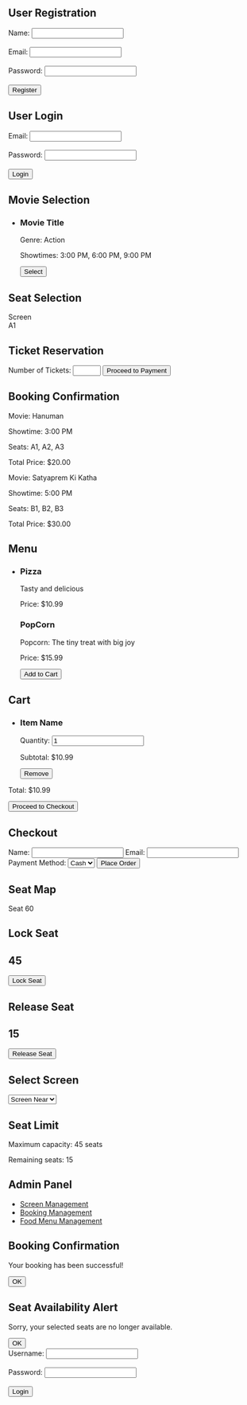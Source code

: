 <!DOCTYPE html>
<html lang="en">
<head>
   
   


</head>
<body>
    <div class="register-container">
        <h2>User Registration</h2>
        <form id="register-form">
            <label for="name">Name:</label>
            <input type="text" id="name" name="name" required><br><br>
            <label for="email">Email:</label>
            <input type="email" id="email" name="email" required><br><br>
            <label for="password">Password:</label>
            <input type="password" id="password" name="password" required><br><br>
            <input type="submit" value="Register">
        </form>
    </div>
</body>
</html>




<!-- Login.html -->
<!DOCTYPE html>
<html lang="en">
<head>
    <link rel="stylesheet" href="login.css">
</head>
<body>
    <div class="login-container">
        <h2>User Login</h2>
        <form id="login-form">
            <label for="email">Email:</label>
            <input type="email" id="email" name="email" required><br><br>
            <label for="password">Password:</label>
            <input type="password" id="password" name="password" required><br><br>
            <input type="submit" value="Login">
        </form>
    </div>
</body>
</html>

<!DOCTYPE html>
<html lang="en">
<head>
    
  
</head>
<body>
   

<!-- Movies.html -->
<div class="movie-list">
  <h2>Movie Selection</h2>
  <ul>
    <li>
      <h3>Movie Title</h3>
      <p>Genre: Action</p>
      <p>Showtimes: 3:00 PM, 6:00 PM, 9:00 PM</p>
      <button class="select-movie">Select</button>
    </li>
    <!-- Repeat for each movie -->
  </ul>
</div>





<!-- SeatSelection.html -->
<div class="seat-map">
  <h2>Seat Selection</h2>
  <div class="screen">Screen</div>
  <div class="seats">
    <!-- Repeat for each seat -->
    <div class="seat" data-seat="A1">
      <span>A1</span>
    </div>
  </div>
</div>



<!-- Reservation.html -->
<div class="reservation">
  <h2>Ticket Reservation</h2>
  <form>
    <label for="num-tickets">Number of Tickets:</label>
    <input type="number" id="num-tickets" min="2" max="15">
    <button class="proceed-payment">Proceed to Payment</button>
  </form>
</div>



<!-- Confirmation.html -->
<div class="confirmation">
  <h2>Booking Confirmation</h2>
  <p>Movie: <span>Hanuman</span></p>
  <p>Showtime: <span>3:00 PM</span></p>
  <p>Seats: <span>A1, A2, A3</span></p>
  <p>Total Price: <span>$20.00</span></p>
  <p>Movie: <span>Satyaprem Ki Katha</span></p>
  <p>Showtime: <span>5:00 PM</span></p>
  <p>Seats: <span>B1, B2, B3</span></p>
  <p>Total Price: <span>$30.00</span></p>
</div>
</body>
</html>
<!DOCTYPE html>
<html lang="en">
<head>
    
</head>
<body>
    <!-- Menu.html -->
<div class="menu-container">
    <h2>Menu</h2>
    <ul>
      <li>
        <h3>Pizza</h3>
        <p>Tasty and delicious</p>
        <p>Price: $10.99</p>
        <h3>PopCorn</h3>
        <p>Popcorn: The tiny treat with big joy</p>
        <p>Price: $15.99</p>
        <button class="add-to-cart">Add to Cart</button>
      </li>
      <!-- Repeat for each menu item -->
    </ul>
  </div>
  
  
  
  
  
  <!-- Cart.html -->
  <div class="cart-container">
    <h2>Cart</h2>
    <ul>
      <li>
        <h3>Item Name</h3>
        <p>Quantity: <input type="number" value="1"></p>
        <p>Subtotal: $10.99</p>
        <button class="remove-from-cart">Remove</button>
      </li>
      <!-- Repeat for each cart item -->
    </ul>
    <p>Total: $10.99</p>
    <button class="proceed-checkout">Proceed to Checkout</button>
  </div>
  
  
  
  
  <!-- Checkout.html -->
  <div class="checkout-container">
    <h2>Checkout</h2>
    <form>
      <label for="name">Name:</label>
      <input type="text" id="name" required>
      <label for="email">Email:</label>
      <input type="email" id="email" required>
      <label for="payment-method">Payment Method:</label>
      <select id="payment-method">
        <option>Cash</option>
        <option>Card</option>
      </select>
      <button class="place-order">Place Order</button>
    </form>
  </div>
  
</body>
</html>
<!DOCTYPE html>
<html lang="en">
<head>
    
    




</head>
<body>
    <!-- SeatAvailability.html -->
<div class="seat-map">
    <h2>Seat Map</h2>
    <div class="seats">
      <!-- Repeat for each seat -->
      <div class="seat" data-seat-id="1" data-available="true">
        <span>Seat 60</span>
      </div>
    </div>
  </div>
  
  
  
  
  <!-- LockSeat.html -->
  <div class="lock-seat">
    <h2>Lock Seat</h2>
    <h2>45</h2>
    <form>
      <input type="hidden" id="seat-id" value="1">
      <button class="lock-btn">Lock Seat</button>
    </form>
  </div>
  
  
  
  
  <!-- ReleaseSeat.html -->
  <div class="release-seat">
    <h2>Release Seat</h2>
    <h2>15</h2>
    <form>
      <input type="hidden" id="seat-id" value="1">
      <button class="release-btn">Release Seat</button>
    </form>
  </div>
  
  
    
</body>
</html>
<!DOCTYPE html>
<html lang="en">
<head>
    
  
</head>
<body>
    

<div class="screen-selection">
  <h2>Select Screen</h2>
  <form>
    <select id="screen-select">
      <option value="screen-1">Screen Near</option>
      <option value="screen-2">Screen Farr</option>
      <!-- Repeat for each screen -->
    </select>
  </form>
  <div class="seat-limit">
    <h2>Seat Limit</h2>
    <p>Maximum capacity: <span id="max-capacity">45</span> seats</p>
    <p>Remaining seats: <span id="remaining-seats">15</span></p>
  </div>
</div>


</body>
</html>


<!DOCTYPE html>
<html lang="en">
<head>
    
   
</head>
<body>
    <div class="admin-panel">
        <h2>Admin Panel</h2>
        <nav>
          <ul>
            <li><a href="#screen-management">Screen Management</a></li>
            <li><a href="#booking-management">Booking Management</a></li>
            <li><a href="#food-menu-management">Food Menu Management</a></li>
          </ul>
        </nav>
        <div class="content">
          <div id="screen-management">
            <!-- Screen management content -->
          </div>
          <div id="booking-management">
            <!-- Booking management content -->
          </div>
          <div id="food-menu-management">
            <!-- Food menu management content -->
          </div>
        </div>
      </div>
      
      
<!DOCTYPE html>
<html lang="en">
<head>
  
  
   
</head>
<body>
    <div class="notification-container">
        <div class="notification" id="booking-confirmation">
          <h2>Booking Confirmation</h2>
          <p>Your booking has been successful!</p>
          <button class="btn-ok">OK</button>
        </div>
        <div class="notification" id="seat-availability-alert">
          <h2>Seat Availability Alert</h2>
          <p>Sorry, your selected seats are no longer available.</p>
          <button class="btn-ok">OK</button>
        </div>
      </div>
</body>
</html>
<!DOCTYPE html>
<html lang="en">
<head>
    
    

</head>
<body>
  

<div class="login-container">
  <form id="login-form">
    <label for="username">Username:</label>
    <input type="text" id="username" name="username"><br><br>
    <label for="password">Password:</label>
    <input type="password" id="password" name="password"><br><br>
    <button id="login-btn">Login</button>
  </form>
</div>

</body>
</html>




